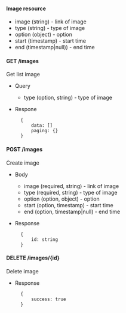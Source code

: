 #### Image resource

+ image (string) - link of image
+ type (string) - type of image
+ option (object) - option
+ start (timestamp) - start time
+ end (timestamp|null)) - end time

#### GET /images
Get list image

+ Query
    + type (option, string) - type of image
    
+ Respone

        {
            data: []
            paging: {}
        }

#### POST /images
Create image

+ Body
    + image (required, string) - link of image
    + type (required, string) - type of image
    + option (option, object) - option
    + start (option, timestamp) - start time
    + end (option, timestamp|null) - end time
+ Response

        {
            id: string
        }

#### DELETE /images/{id}
Delete image

+ Response

        {
            success: true
        }
